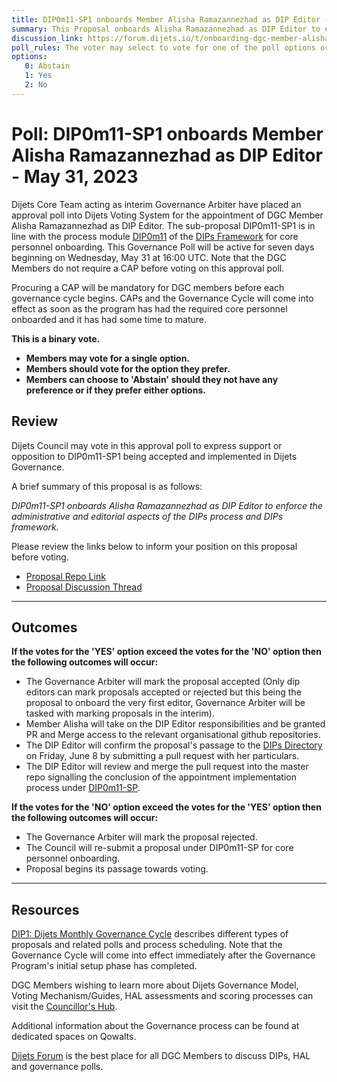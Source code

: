 ```yaml
---
title: DIP0m11-SP1 onboards Member Alisha Ramazannezhad as DIP Editor - May 31, 2023
summary: This Proposal onboards Alisha Ramazannezhad as DIP Editor to enforce the administrative and editorial aspects of DIPs.
discussion_link: https://forum.dijets.io/t/onboarding-dgc-member-alisha-ramazannezhad-as-dip-editor-under-dip0m11-sp1/28
poll_rules: The voter may select to vote for one of the poll options or they may elect to abstain from the poll entirely
options:
   0: Abstain
   1: Yes
   2: No
---
```

# Poll: DIP0m11-SP1 onboards Member Alisha Ramazannezhad as DIP Editor - May 31, 2023

Dijets Core Team acting as interim Governance Arbiter have placed an approval poll into Dijets Voting System for the appointment of DGC Member Alisha Ramazannezhad as DIP Editor. The sub-proposal DIP0m11-SP1 is in line with the process module [DIP0m11](https://dips.dijets.io/dips/details/DIP0#dip0m11-core-personnel-onboarding) of the [DIPs Framework](https://dips.dijets.io/dips/details/DIP0) for core personnel onboarding. This Governance Poll will be active for seven days beginning on Wednesday, May 31 at 16:00 UTC. Note that the DGC Members do not require a CAP before voting on this approval poll.

Procuring a CAP will be mandatory for DGC members before each governance cycle begins. CAPs and the Governance Cycle will come into effect as soon as the program has had the required core personnel onboarded and it has had some time to mature.

**This is a binary vote.**
- **Members may vote for a single option.**
- **Members should vote for the option they prefer.**
- **Members can choose to 'Abstain' should they not have any preference or if they prefer either options.**

## Review

Dijets Council may vote in this approval poll to express support or opposition to DIP0m11-SP1 being accepted and implemented in Dijets Governance.

A brief summary of this proposal is as follows:

*DIP0m11-SP1 onboards Alisha Ramazannezhad as DIP Editor to enforce the administrative and editorial aspects of the DIPs process and DIPs framework.*

Please review the links below to inform your position on this proposal before voting.
* [Proposal Repo Link](https://github.com/Dijets-Inc/dips/blob/master/DIP0/DIP0m11-Subproposals/DIP0m11-SP1.md)
* [Proposal Discussion Thread](https://forum.dijets.io/t/onboarding-dgc-member-alisha-ramazannezhad-as-dip-editor-under-dip0m11-sp1/28)

---

## Outcomes

**If the votes for the 'YES' option exceed the votes for the 'NO' option then the following outcomes will occur:**
 - The Governance Arbiter will mark the proposal accepted (Only dip editors can mark proposals accepted or rejected but this being the proposal to onboard the very first editor, Governance Arbiter will be tasked with marking proposals in the interim).
 - Member Alisha will take on the DIP Editor responsibilities and be granted PR and Merge access to the relevant organisational github repositories.
 - The DIP Editor will confirm the proposal's passage to the [DIPs Directory](https://dips.dijets.io) on Friday, June 8 by submitting a pull request with her particulars.
 - The DIP Editor will review and merge the pull request into the master repo signalling the conclusion of the appointment implementation process under [DIP0m11-SP](https://github.com/Dijets-Inc/dips/tree/master/DIP0/DIP0m11-Subproposals).

**If the votes for the 'NO' option exceed the votes for the 'YES' option then the following outcomes will occur:**
 - The Governance Arbiter will mark the proposal rejected.
 - The Council will re-submit a proposal under DIP0m11-SP for core personnel onboarding.
 - Proposal begins its passage towards voting.
---

## Resources

[DIP1: Dijets Monthly Governance Cycle](https://dips.dijets.io/dips/details/DIP1) describes different types of proposals and related polls and process scheduling. Note that the Governance Cycle will come into effect immediately after the Governance Program's initial setup phase has completed.

DGC Members wishing to learn more about Dijets Governance Model, Voting Mechanism/Guides, HAL assessments and scoring processes can visit the  [Councillor's Hub](https://core-council.dijets.io).

Additional information about the Governance process can be found at dedicated spaces on Qowalts.

[Dijets Forum](https://forum.dijets.io) is the best place for all DGC Members to discuss DIPs, HAL and governance polls.
